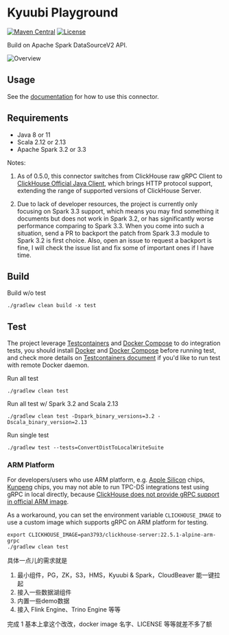 Kyuubi Playground
===
[![Maven Central](https://maven-badges.herokuapp.com/maven-central/com.github.housepower/clickhouse-spark-runtime-3.3_2.12/badge.svg)](https://search.maven.org/search?q=clickhouse-spark-runtime)
[![License](https://img.shields.io/github/license/housepower/spark-clickhouse-connector)](https://github.com/housepower/spark-clickhouse-connector/blob/master/LICENSE)

Build on Apache Spark DataSourceV2 API.

![Overview](docs/imgs/scc_overview.drawio.png)

## Usage

See the [documentation](https://housepower.github.io/spark-clickhouse-connector/) for how to use this connector.

## Requirements

- Java 8 or 11
- Scala 2.12 or 2.13
- Apache Spark 3.2 or 3.3

Notes:
1. As of 0.5.0, this connector switches from ClickHouse raw gRPC Client to 
   [ClickHouse Official Java Client](https://github.com/ClickHouse/clickhouse-jdbc), which brings HTTP protocol support,
   extending the range of supported versions of ClickHouse Server.

2. Due to lack of developer resources, the project is currently only focusing on Spark 3.3 support, which means you
   may find something it documents but does not work in Spark 3.2, or has significantly worse performance comparing
   to Spark 3.3. When you come into such a situation, send a PR to backport the patch from Spark 3.3 module to
   Spark 3.2 is first choice. Also, open an issue to request a backport is fine, I will check the issue list and
   fix some of important ones if I have time.

## Build

Build w/o test

`./gradlew clean build -x test`

## Test

The project leverage [Testcontainers](https://www.testcontainers.org/) and [Docker Compose](https://docs.docker.com/compose/)
to do integration tests, you should install [Docker](https://docs.docker.com/get-docker/) and [Docker Compose](https://docs.docker.com/compose/)
before running test, and check more details on [Testcontainers document](https://www.testcontainers.org/) if you'd
like to run test with remote Docker daemon.

Run all test

`./gradlew clean test`

Run all test w/ Spark 3.2 and Scala 2.13

`./gradlew clean test -Dspark_binary_versions=3.2 -Dscala_binary_version=2.13`

Run single test

`./gradlew test --tests=ConvertDistToLocalWriteSuite`

### ARM Platform

For developers/users who use ARM platform, e.g. [Apple Silicon](https://developer.apple.com/documentation/apple-silicon)
chips, [Kunpeng](https://www.hikunpeng.com/) chips, you may not able to run TPC-DS integrations test using gRPC in local directly,
because [ClickHouse does not provide gRPC support in official ARM image](https://github.com/ClickHouse/ClickHouse/pull/36754).

As a workaround, you can set the environment variable `CLICKHOUSE_IMAGE` to use a custom image which supports gRPC
on ARM platform for testing.

```
export CLICKHOUSE_IMAGE=pan3793/clickhouse-server:22.5.1-alpine-arm-grpc
./gradlew clean test
```
具体一点儿的需求就是
1. 最小组件，PG，ZK，S3，HMS，Kyuubi & Spark，CloudBeaver 能一键拉起
2. 接入一些数据湖组件
3. 内置一些demo数据
4. 接入 Flink Engine、Trino Engine 等等

完成 1 基本上拿这个改改，docker image 名字、LICENSE 等等就差不多了额
